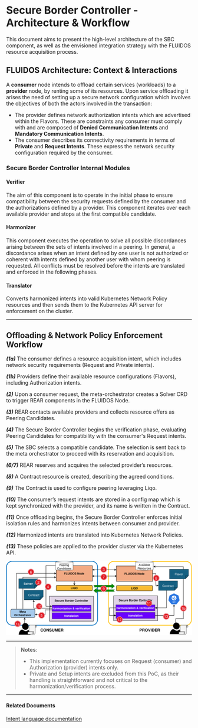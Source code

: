 # Secure Border Controller - Architecture & Workflow

This document aims to present the high-level architecture of the SBC component, as well as the envisioned integration strategy with the FLUIDOS resource acquisition process. 

## FLUIDOS Architecture: Context & Interactions

A **consumer** node intends to offload certain services (workloads) to a **provider** node, by renting some of its resources. Upon service offloading it arises the need of setting up a secure network configuration which involves the objectives of both the actors involved in the transaction:
- The provider defines network authorization intents which are advertised within the Flavors. These are constraints any consumer must comply with and are composed of **Denied Communication Intents** and  **Mandatory Communication Intents**.
- The consumer describes its connectivity requirements in terms of **Private** and **Request Intents**. These express the network security configuration required by the consumer.

### Secure Border Controller Internal Modules

#### Verifier 
The aim of this component is to operate in the initial phase to ensure compatibility between the security requests defined by the consumer and the authorizations defined by a provider. This component iterates over each available provider and stops at the first compatible candidate.

#### Harmonizer
This component executes the operation to solve all possible discordances arising between the sets of intents involved in a peering. In general, a discordance arises when an intent defined by one user is not authorized or coherent with intents defined by another user with whom peering is requested. All conflicts must be resolved before the intents are translated and enforced in the following phases. 

#### Translator
Converts harmonized intents into valid Kubernetes Network Policy resources and then sends them to the Kubernetes API server for enforcement on the cluster.

---


## Offloading & Network Policy Enforcement Workflow 
***(1a)*** The consumer defines a resource acquisition intent, which includes network security requirements (Request and Private intents).

***(1b)*** Providers define their available resource configurations (Flavors), including Authorization intents.

***(2)*** Upon a consumer request, the meta-orchestrator creates a Solver CRD to trigger REAR components in the FLUIDOS Node.

***(3)*** REAR contacts available providers and collects resource offers as Peering Candidates.

***(4)*** The Secure Border Controller begins the verification phase, evaluating Peering Candidates for compatibility with the consumer's Request intents.

***(5)*** The SBC selects a compatible candidate. The selection is sent back to the meta orchestrator to proceed with its reservation and acquisition.

***(6/7)*** REAR reserves and acquires the selected provider’s resources.

***(8)*** A Contract resource is created, describing the agreed conditions.

***(9)*** The Contract is used to configure peering leveraging Liqo.

***(10)*** The consumer’s request intents are stored in a config map which is kept synchronized with the provider, and its name is written in the Contract.

***(11)*** Once offloading begins, the Secure Border Controller enforces initial isolation rules and harmonizes intents between consumer and provider.

***(12)*** Harmonized intents are translated into Kubernetes Network Policies.

***(13)*** These policies are applied to the provider cluster via the Kubernetes API.



![Workflow Description](images/workflow_description.png)

---


> **Notes**:
>- This implementation currently focuses on Request (consumer) and Authorization (provider) intents only.
>- Private and Setup intents are excluded from this PoC, as their handling is straightforward and not critical to the harmonization/verification process.

--- 
#### Related Documents
[Intent language documentation](./intent-mspl.md)